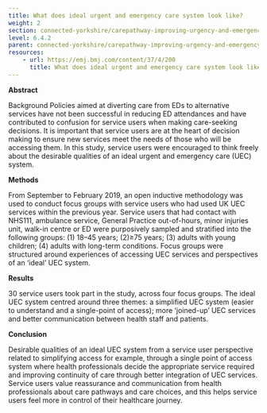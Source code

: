 ```yaml
---
title: What does ideal urgent and emergency care system look like?
weight: 2
section: connected-yorkshire/carepathway-improving-urgency-and-emergency-pathways-for-patients/what-does-ideal-urgent-and-emergency-care-system-look-like
level: 6.4.2
parent: connected-yorkshire/carepathway-improving-urgency-and-emergency-pathways-for-patients
resources: 
    - url: https://emj.bmj.com/content/37/4/200
      title: What does ideal urgent and emergency care system look like?
---
```


**Abstract**

Background Policies aimed at diverting care from EDs to alternative services have not been successful in reducing ED attendances and have contributed to confusion for service users when making care-seeking decisions. It is important that service users are at the heart of decision making to ensure new services meet the needs of those who will be accessing them. In this study, service users were encouraged to think freely about the desirable qualities of an ideal urgent and emergency care (UEC) system.

**Methods** 

From September to February 2019, an open inductive methodology was used to conduct focus groups with service users who had used UK UEC services within the previous year. Service users that had contact with NHS111, ambulance service, General Practice out-of-hours, minor injuries unit, walk-in centre or ED were purposively sampled and stratified into the following groups: (1) 18–45 years; (2)≥75 years; (3) adults with young children; (4) adults with long-term conditions. Focus groups were structured around experiences of accessing UEC services and perspectives of an ‘ideal’ UEC system.

**Results** 

30 service users took part in the study, across four focus groups. The ideal UEC system centred around three themes: a simplified UEC system (easier to understand and a single-point of access); more ‘joined-up’ UEC services and better communication between health staff and patients.

**Conclusion**

Desirable qualities of an ideal UEC system from a service user perspective related to simplifying access for example, through a single point of access system where health professionals decide the appropriate service required and improving continuity of care through better integration of UEC services. Service users value reassurance and communication from health professionals about care pathways and care choices, and this helps service users feel more in control of their healthcare journey.

